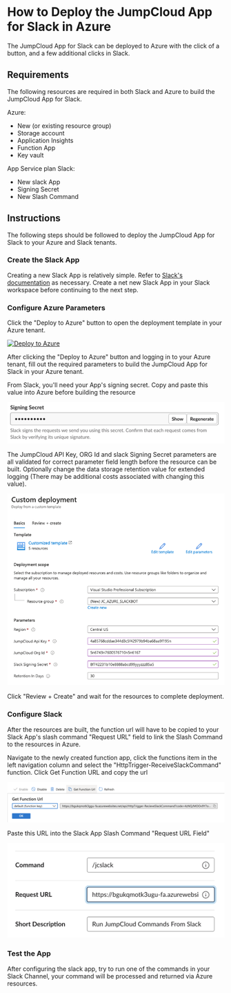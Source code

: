 # How to Deploy the JumpCloud App for Slack in Azure

The JumpCloud App for Slack can be deployed to Azure with the click of a button, and a few additional clicks in Slack.

## Requirements

The following resources are required in both Slack and Azure to build the JumpCloud App for Slack.

Azure:

* New (or existing resource group)
* Storage account
* Application Insights
* Function App
* Key vault

App Service plan
Slack:

* New slack App
* Signing Secret
* New Slash Command

## Instructions

The following steps should be followed to deploy the JumpCloud App for Slack to your Azure and Slack tenants.

### Create the Slack App

Creating a new Slack App is relatively simple. Refer to [Slack's documentation](https://api.slack.com/apps) as necessary. Create a net new Slack App in your Slack workspace before continuing to the next step.

### Configure Azure Parameters

Click the "Deploy to Azure" button to open the deployment template in your Azure tenant.

[![Deploy to Azure](https://aka.ms/deploytoazurebutton)](https://portal.azure.com/#create/Microsoft.Template/uri/https%3A%2F%2Fraw.githubusercontent.com%2FTheJumpCloud%2Fsupport-admin-tools%2Fmaster%2FJumpCloud.Azure%2FArmTemplates%2FdeployJCPowerShellSlackBot.json%3Ftoken%3DAM7NDWO3GZGURWVXGKJP6ZK72FD3C)

After clicking the "Deploy to Azure" button and logging in to your Azure tenant, fill out the required parameters to build the JumpCloud App for Slack in your Azure tenant.

From Slack, you'll need your App's signing secret. Copy and paste this value into Azure before building the resource

![Parameters](./images/signingSecret.png)

The JumpCloud API Key, ORG Id and slack Signing Secret parameters are all validated for correct parameter field length before the resource can be built. Optionally change the data storage retention value for extended logging (There may be additional costs associated with changing this value).

![Parameters](./images/newDeployment.png)

Click "Review + Create" and wait for the resources to complete deployment.

### Configure Slack

After the resources are built, the function url will have to be copied to your Slack App's slash command "Request URL" field to link the Slash Command to the resources in Azure.

Navigate to the newly created function app, click the functions item in the left navigation column and select the "HttpTrigger-ReceiveSlackCommand" function. Click Get Function URL and copy the url

![Parameters](./images/functionURL.png)

Paste this URL into the Slack App Slash Command "Request URL Field"

![Parameters](./images/slackAppRequestUrl.png)

### Test the App

After configuring the slack app, try to run one of the commands in your Slack Channel, your command will be processed and returned via Azure resources.
